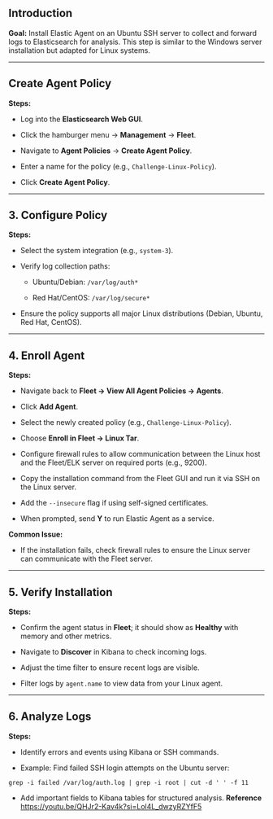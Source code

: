 ## Introduction

**Goal:** Install Elastic Agent on an Ubuntu SSH server to collect and forward logs to Elasticsearch for analysis. This step is similar to the Windows server installation but adapted for Linux systems.

---

## Create Agent Policy

**Steps:**

- Log into the **Elasticsearch Web GUI**.
    
- Click the hamburger menu → **Management** → **Fleet**.
    
- Navigate to **Agent Policies** → **Create Agent Policy**.
    
- Enter a name for the policy (e.g., `Challenge-Linux-Policy`).
    
- Click **Create Agent Policy**.
    

---

## 3. Configure Policy

**Steps:**

- Select the system integration (e.g., `system-3`).
    
- Verify log collection paths:
    
    - Ubuntu/Debian: `/var/log/auth*`
        
    - Red Hat/CentOS: `/var/log/secure*`
        
- Ensure the policy supports all major Linux distributions (Debian, Ubuntu, Red Hat, CentOS).
    

---

## 4. Enroll Agent

**Steps:**

- Navigate back to **Fleet → View All Agent Policies → Agents**.
    
- Click **Add Agent**.
    
- Select the newly created policy (e.g., `Challenge-Linux-Policy`).
    
- Choose **Enroll in Fleet → Linux Tar**.
    
- Configure firewall rules to allow communication between the Linux host and the Fleet/ELK server on required ports (e.g., 9200).
    
- Copy the installation command from the Fleet GUI and run it via SSH on the Linux server.
    
- Add the `--insecure` flag if using self-signed certificates.
    
- When prompted, send **Y** to run Elastic Agent as a service.
    

**Common Issue:**

- If the installation fails, check firewall rules to ensure the Linux server can communicate with the Fleet server.
    

---

## 5. Verify Installation

**Steps:**

- Confirm the agent status in **Fleet**; it should show as **Healthy** with memory and other metrics.
    
- Navigate to **Discover** in Kibana to check incoming logs.
    
- Adjust the time filter to ensure recent logs are visible.
    
- Filter logs by `agent.name` to view data from your Linux agent.
    

---

## 6. Analyze Logs

**Steps:**

- Identify errors and events using Kibana or SSH commands.
    
- Example: Find failed SSH login attempts on the Ubuntu server:
    

`grep -i failed /var/log/auth.log | grep -i root | cut -d ' ' -f 11`

- Add important fields to Kibana tables for structured analysis.
**Reference**
https://youtu.be/QHJr2-Kav4k?si=Lol4L_dwzyRZYfF5